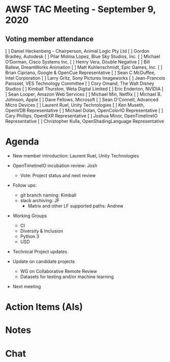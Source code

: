 # AWSF TAC Meeting - September 9, 2020

## Voting member attendance

[ ] Daniel Heckenberg - Chairperson, Animal Logic Pty Ltd
[ ] Gordon Bradley, Autodesk
[ ] Pilar Molina Lopez, Blue Sky Studios, Inc.
[ ] Michael O’Gorman, Cisco Systems Inc.
[ ] Henry Vera, Double Negative
[ ] Bill Ballew, DreamWorks Animation
[ ] Matt Kuhlenschmidt, Epic Games, Inc.
[ ] Brian Cipriano, Google & OpenCue Representative
[ ] Sean C McDuffee, Intel Corporation
[ ] Larry Gritz, Sony Pictures Imageworks
[ ] Jean-Francois Panisset, VES Technology Committee
[ ] Cory Omand, The Walt Disney Studios
[ ] Kimball Thurston, Weta Digital Limited
[ ] Eric Enderton, NVIDIA
[ ] Sean Looper, Amazon Web Services
[ ] Michael Min, Netflix
[ ] Michael B. Johnson, Apple
[ ] Dave Fellows, Microsoft
[ ] Sean O'Connell, Advanced Micro Devices
[ ] Laurent Ruel, Unity Technologies
[ ] Ken Museth, OpenVDB Representative
[ ] Michael Dolan, OpenColorIO Representative
[ ] Cary Phillips, OpenEXR Representative
[ ] Joshua Minor, OpenTimelineIO Representative
[ ] Christopher Kulla, OpenShadingLanguage Representative

# Agenda

- New member introduction: Laurent Ruel, Unity Technologies

- OpenTimelineIO incubation review: Josh
  - Vote: Project status and next review

- Follow ups:
  - git branch naming: Kimball
  - slack archiving: JF
    - Matrix and other LF supported paths: Andrew
  
- Working Groups
  - CI 
  - Diversity & Inclusion
  - Python 3
  - USD

- Technical Project updates

- Update on candidate projects
  - WG on Collaborative Remote Review
  - Datasets for testing and/or machine learning

- Next meeting

# Action Items (AIs)

# Notes

# Chat

